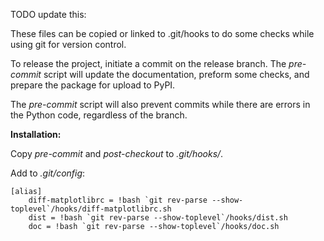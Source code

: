TODO update this:

These files can be copied or linked to .git/hooks to do some checks while
using git for version control.

To release the project, initiate a commit on the release branch.  The
*pre-commit* script will update the documentation, preform some checks, and
prepare the package for upload to PyPI.

The *pre-commit* script will also prevent commits while there are errors in the
Python code, regardless of the branch.

**Installation:**

Copy *pre-commit* and *post-checkout* to *.git/hooks/*.

Add to *.git/config*:

    [alias]
	    diff-matplotlibrc = !bash `git rev-parse --show-toplevel`/hooks/diff-matplotlibrc.sh
	    dist = !bash `git rev-parse --show-toplevel`/hooks/dist.sh
	    doc = !bash `git rev-parse --show-toplevel`/hooks/doc.sh
